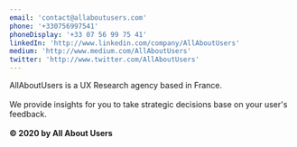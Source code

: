 ```yaml
--- 
email: 'contact@allaboutusers.com'
phone: '+330756997541'
phoneDisplay: '+33 07 56 99 75 41'
linkedIn: 'http://www.linkedin.com/company/AllAboutUsers'
medium: 'http://www.medium.com/AllAboutUsers'
twitter: 'http://www.twitter.com/AllAboutUsers'
--- 
```

AllAboutUsers is a UX Research agency based in France.
<br />
<br />
We provide insights for you to take strategic decisions base on your user's feedback.
<br />
<br />
**© 2020 by All About Users**